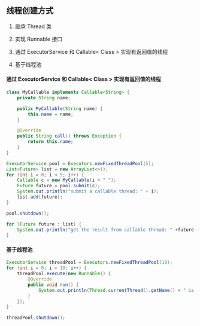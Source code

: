 ## 线程创建方式

1. 继承 Thread 类

2. 实现 Runnable 接口

3. 通过 ExecutorService 和 Callable< Class > 实现有返回值的线程

4. 基于线程池



#### 通过 ExecutorService 和 Callable< Class > 实现有返回值的线程

```java
class MyCallable implements Callable<String> {
    private String name;

    public MyCallable(String name) {
        this.name = name;
    }

    @Override
    public String call() throws Exception {
        return this.name;
    }
}

ExecutorService pool = Executors.newFixedThreadPool(5);
List<Future> list = new ArrayList<>();
for (int i = 0; i < 5; i++) {
	Callable c = new MyCallable(i + " ");
	Future future = pool.submit(c);
	System.out.println("submit a callable thread: " + i);
	list.add(future);
}

pool.shutdown();

for (Future future : list) {
	System.out.println("get the result from callable thread: " +future.get().toString());
}
```



#### 基于线程池

```java
ExecutorService threadPool = Executors.newFixedThreadPool(10);
for (int i = 0; i < 10; i++) {
	threadPool.execute(new Runnable() {
		@Override
		public void run() {
			System.out.println(Thread.currentThread().getName() + " is running");
		}
	});
}

threadPool.shutdown();
```



